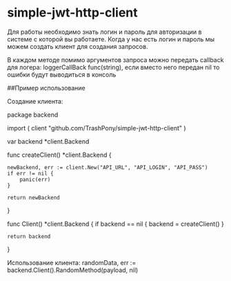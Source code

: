 # simple-jwt-http-client

Для работы необходимо знать логин и пароль для авторизации в системе с которой вы работаете. Когда у нас есть логин и пароль мы можем создать
клиент для создания запросов.

В каждом методе помимо аргументов запроса можно передать callback для логера: loggerCallBack func(string), если вместо
него передан nil то ошибки будут выводиться в консоль

##Пример использование

Создание клиента:

package backend

import (
	client "github.com/TrashPony/simple-jwt-http-client"
)

var backend *client.Backend

func createClient() *client.Backend {

	newBackend, err := client.New("API_URL", "API_LOGIN", "API_PASS")
	if err != nil {
		panic(err)
	}

	return newBackend
}

func Client() *client.Backend {
	if backend == nil {
		backend = createClient()
	}

	return backend
}


Использование клиента:
randomData, err := backend.Client().RandomMethod(payload, nil)
